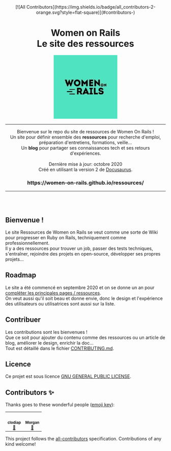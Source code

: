 <div align="center">
<!-- ALL-CONTRIBUTORS-BADGE:START - Do not remove or modify this section -->
[![All Contributors](https://img.shields.io/badge/all_contributors-2-orange.svg?style=flat-square)](#contributors-)
<!-- ALL-CONTRIBUTORS-BADGE:END -->
  <h1>
    <span>Women on Rails</span><br/>
    <span>Le site des ressources</span>
  </h1>

  <img src="website/static/img/favicon.ico">
  
  ---

  Bienvenue sur le repo du site de ressources de Women On Rails !<br/>
  Un site pour définir ensemble des **ressources** pour recherche d'emploi, préparation d'entretiens, formations, veille...<br>
  Un **blog** pour partager ses connaissances tech et ses retours d'expériences.</br><br/>
  Dernière mise à jour: octobre 2020<br/>
  Créé en utilisant la version 2 de [Docusaurus](https://docusaurus.io/).<br/>
  
  <h3>https://women-on-rails.github.io/ressources/</h3>

  ---
</div><br/><br/>

## Bienvenue !
Le site Ressources de Women on Rails se veut comme une sorte de Wiki pour progresser en Ruby on Rails, techniquement comme professionnellement.<br/>
Il y a des ressources pour trouver un job, passer des tests techniques, s'entraîner, rejoindre des projets en open-source, développer ses propres projets...<br/>

## Roadmap
Le site a été commencé en septembre 2020 et on se donne un an pour [compléter les principales pages / ressources](https://github.com/women-on-rails/ressources/projects?query=is%3Aopen+sort%3Aname-asc).<br/>
On veut aussi qu'il soit beau et donne envie, donc le design et l'expérience des utilisateurs ou utilisatrices sont aussi sur la liste.

## Contribuer
Les contributions sont les bienvenues !<br/>
Que ce soit pour ajouter du contenu comme des ressources ou un article de blog, améliorer le design, enrichir la doc...<br/>
Tout est détaillé dans le fichier [CONTRIBUTING.md](https://github.com/women-on-rails/ressources/blob/master/CONTRIBUTING.md).

## Licence
Ce projet est sous licence [GNU GENERAL PUBLIC LICENSE](https://github.com/women-on-rails/ressources/blob/master/LICENSE).

## Contributors ✨

Thanks goes to these wonderful people ([emoji key](https://allcontributors.org/docs/en/emoji-key)):

<!-- ALL-CONTRIBUTORS-LIST:START - Do not remove or modify this section -->
<!-- prettier-ignore-start -->
<!-- markdownlint-disable -->
<table>
  <tr>
    <td align="center"><a href="https://github.com/clodiap"><img src="https://avatars0.githubusercontent.com/u/38593370?v=4" width="100px;" alt=""/><br /><sub><b>clodiap</b></sub></a><br /><a href="https://github.com/women-on-rails/ressources/issues?q=author%3Aclodiap" title="Bug reports">🐛</a></td>
    <td align="center"><a href="https://github.com/morganbonhomme"><img src="https://avatars3.githubusercontent.com/u/62025173?v=4" width="100px;" alt=""/><br /><sub><b>Morgan</b></sub></a><br /><a href="https://github.com/women-on-rails/ressources/issues?q=author%3Amorganbonhomme" title="Bug reports">🐛</a></td>
  </tr>
</table>

<!-- markdownlint-enable -->
<!-- prettier-ignore-end -->
<!-- ALL-CONTRIBUTORS-LIST:END -->

This project follows the [all-contributors](https://github.com/all-contributors/all-contributors) specification. Contributions of any kind welcome!